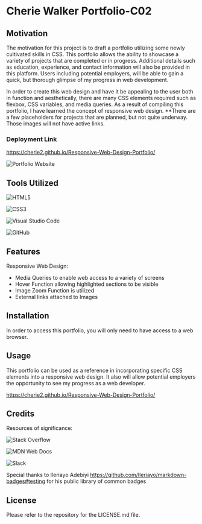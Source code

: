 # Cherie Walker Portfolio-C02

## Motivation

The motivation for this project is to draft a portfolio utilizing some newly cultivated skills in CSS. This portfolio allows the ability to showcase a variety of projects that are completed or in progress. Additional details such as education, experience, and contact information will also be provided in this platform. Users including potential employers, will be able to gain a quick, but thorough glimpse of my progress in web development. 

In order to create this web design and have it be appealing to the user both in function and aesthetically, there are many CSS elements required such as flexbox, CSS variables, and media queries. As a result of compiling this portfolio, I have learned the concept of responsive web design. 
**There are a few placeholders for projects that are planned, but not quite underway. Those images will not have active links.

### Deployment Link

https://cherie2.github.io/Responsive-Web-Design-Portfolio/

![Portfolio Website](assets/images/CherieWalkerPortfolio.gif)

## Tools Utilized

![HTML5](https://img.shields.io/badge/html5-%23E34F26.svg?style=for-the-badge&logo=html5&logoColor=white)

![CSS3](https://img.shields.io/badge/css3-%231572B6.svg?style=for-the-badge&logo=css3&logoColor=white)

![Visual Studio Code](https://img.shields.io/badge/Visual%20Studio%20Code-0078d7.svg?style=for-the-badge&logo=visual-studio-code&logoColor=white)

![GitHub](https://img.shields.io/badge/github-%23121011.svg?style=for-the-badge&logo=github&logoColor=white)


## Features

Responsive Web Design:

  * Media Queries to enable web access to a variety of screens
  * Hover Function allowing highlighted sections to be visible
  * Image Zoom Function is utilized 
  * External links attached to Images 

## Installation

In order to access this portfolio, you will only need to have access to a web browser.

## Usage

This portfolio can be used as a reference in incorporating specific CSS elements into a responsive web design. It also will allow potential employers the opportunity to see my progress as a web developer.

https://cherie2.github.io/Responsive-Web-Design-Portfolio/

## Credits

Resources of significance:

![Stack Overflow](https://img.shields.io/badge/-Stackoverflow-FE7A16?style=for-the-badge&logo=stack-overflow&logoColor=white)

![MDN Web Docs](https://img.shields.io/badge/MDN_Web_Docs-black?style=for-the-badge&logo=mdnwebdocs&logoColor=white)

![Slack](https://img.shields.io/badge/Slack-4A154B?style=for-the-badge&logo=slack&logoColor=white)

Special thanks to Ileriayo Adebiyi https://github.com/Ileriayo/markdown-badges#testing for his public library of common badges

## License

Please refer to the repository for the LICENSE.md file.





